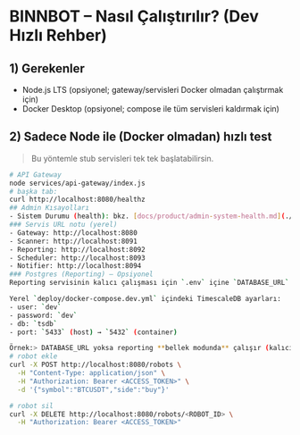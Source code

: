 # BINNBOT – Nasıl Çalıştırılır? (Dev Hızlı Rehber)

## 1) Gerekenler
- Node.js LTS (opsiyonel; gateway/servisleri Docker olmadan çalıştırmak için)
- Docker Desktop (opsiyonel; compose ile tüm servisleri kaldırmak için)

## 2) Sadece Node ile (Docker olmadan) hızlı test
> Bu yöntemle stub servisleri tek tek başlatabilirsin.

```bash
# API Gateway
node services/api-gateway/index.js
# başka tab:
curl http://localhost:8080/healthz
## Admin Kısayolları
- Sistem Durumu (health): bkz. [docs/product/admin-system-health.md](./docs/product/admin-system-health.md)
### Servis URL notu (yerel)
- Gateway: http://localhost:8080
- Scanner: http://localhost:8091
- Reporting: http://localhost:8092
- Scheduler: http://localhost:8093
- Notifier: http://localhost:8094
### Postgres (Reporting) – Opsiyonel
Reporting servisinin kalıcı çalışması için `.env` içine `DATABASE_URL` ekleyin.

Yerel `deploy/docker-compose.dev.yml` içindeki TimescaleDB ayarları:
- user: `dev`
- password: `dev`
- db: `tsdb`
- port: `5433` (host) → `5432` (container)

Örnek:> DATABASE_URL yoksa reporting **bellek modunda** çalışır (kalıcılık olmaz).
# robot ekle
curl -X POST http://localhost:8080/robots \
  -H "Content-Type: application/json" \
  -H "Authorization: Bearer <ACCESS_TOKEN>" \
  -d '{"symbol":"BTCUSDT","side":"buy"}'

# robot sil
curl -X DELETE http://localhost:8080/robots/<ROBOT_ID> \
  -H "Authorization: Bearer <ACCESS_TOKEN>"
